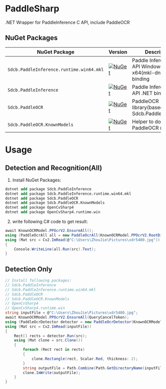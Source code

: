 # PaddleSharp

.NET Wrapper for PaddleInference C API, include PaddleOCR

## NuGet Packages

| NuGet Package                            | Version                                                                                                                                                  | Description                                                |
| ---------------------------------------- | -------------------------------------------------------------------------------------------------------------------------------------------------------- | ---------------------------------------------------------- |
| `Sdcb.PaddleInference.runtime.win64.mkl` | [![NuGet](https://img.shields.io/nuget/v/Sdcb.PaddleInference.runtime.win64.mkl.svg)](https://nuget.org/packages/Sdcb.PaddleInference.runtime.win64.mkl) | Paddle Inference C API Windows x64(mkl-dnn) Native binding |
| `Sdcb.PaddleInference`                   | [![NuGet](https://img.shields.io/nuget/v/Sdcb.PaddleInference.svg)](https://nuget.org/packages/Sdcb.PaddleInference)                                     | Paddle Inference C API .NET binding                        |
| `Sdcb.PaddleOCR`                         | [![NuGet](https://img.shields.io/nuget/v/Sdcb.PaddleOCR.svg)](https://nuget.org/packages/Sdcb.PaddleOCR)                                                 | PaddleOCR library(based on Sdcb.PaddleInference)           |
| `Sdcb.PaddleOCR.KnownModels`             | [![NuGet](https://img.shields.io/nuget/v/Sdcb.PaddleOCR.KnownModels.svg)](https://nuget.org/packages/Sdcb.PaddleOCR.KnownModels)                         | Helper to download PaddleOCR models                        |

# Usage

## Detection and Recognition(All)
1. Install NuGet Packages:
```ps
dotnet add package Sdcb.PaddleInference
dotnet add package Sdcb.PaddleInference.runtime.win64.mkl
dotnet add package Sdcb.PaddleOCR
dotnet add package Sdcb.PaddleOCR.KnownModels
dotnet add package OpenCvSharp4
dotnet add package OpenCvSharp4.runtime.win
```

2. write following C# code to get result:
```csharp
await KnownOCRModel.PPOcrV2.EnsureAll();
using (PaddleOcrAll all = new PaddleOcrAll(KnownOCRModel.PPOcrV2.RootDirectory, KnownOCRModel.PPOcrV2.KeyPath))
using (Mat src = Cv2.ImRead(@"C:\Users\ZhouJie\Pictures\xdr5480.jpg"))
{
    Console.WriteLine(all.Run(src).Text);
}
```

## Detection Only
```csharp
// Install following packages:
// Sdcb.PaddleInference
// Sdcb.PaddleInference.runtime.win64.mkl
// Sdcb.PaddleOCR
// Sdcb.PaddleOCR.KnownModels
// OpenCvSharp4
// OpenCvSharp4.runtime.win
string inputFile = @"C:\Users\ZhouJie\Pictures\xdr5480.jpg";
await KnownOCRModel.PPOcrV2.EnsureAll(QueryCancelToken);
using (PaddleOcrDetector detector = new PaddleOcrDetector(KnownOCRModel.PPOcrV2.DetectionDirectory))
using (Mat src = Cv2.ImRead(inputFile))
{
    Rect[] rects = detector.Run(src);
    using (Mat clone = src.Clone())
    {
        foreach (Rect rect in rects)
        {
            clone.Rectangle(rect, Scalar.Red, thickness: 2);
        }
        string outputFile = Path.Combine(Path.GetDirectoryName(inputFile), "output.jpg");
        clone.ImWrite(outputFile);
    }
}

```
